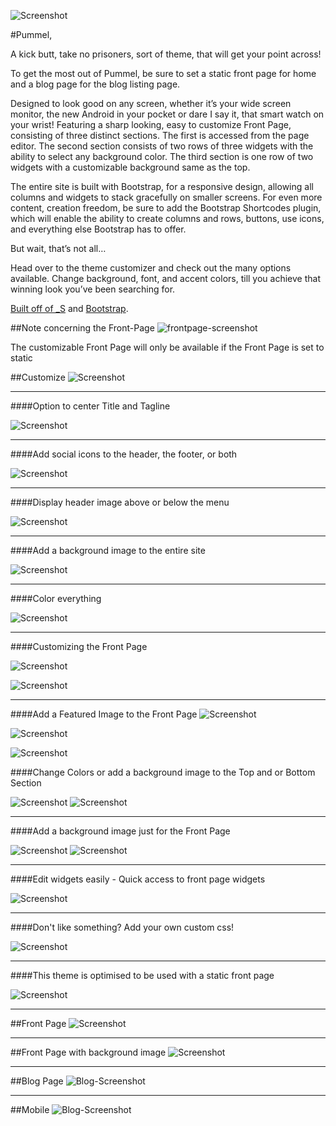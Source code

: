 ![Screenshot](https://dl.dropboxusercontent.com/u/21809793/Screenshot%20pummel-front.png)

#Pummel,

A kick butt, take no prisoners, sort of theme, that will get your point across!

To get the most out of Pummel, be sure to set a static front page for home and a blog page for the blog listing page.

Designed to look good on any screen, whether it’s your wide screen monitor, the new Android in your pocket or dare I say it, that smart watch on your wrist! Featuring a sharp looking, easy to customize Front Page, consisting of three distinct sections. The first is accessed from the page editor. The second section consists of two rows of three widgets with the ability to select any background color. The third section is one row of two widgets with a customizable background  same as the top.

The entire site is built with Bootstrap, for a responsive design, allowing all columns and widgets to stack gracefully on smaller screens. For even more content, creation freedom, be sure to add the Bootstrap Shortcodes plugin, which will enable the ability to create columns and rows, buttons, use icons, and everything else Bootstrap has to offer.

But wait, that’s not all…

Head over to the theme customizer and check out the many options available. Change background, font, and accent colors, till you achieve that winning look you’ve been searching for.

[Built off of _S](https://github.com/Automattic/_s) and [Bootstrap](getbootstrap.com).

##Note concerning the Front-Page
![frontpage-screenshot](https://dl.dropboxusercontent.com/u/21809793/set-static-front-page.png)

The customizable Front Page will only be available if the Front Page is set to static

##Customize
![Screenshot](https://dl.dropboxusercontent.com/u/21809793/Screenshot_all.png)
***

####Option to center Title and Tagline

![Screenshot](https://dl.dropboxusercontent.com/u/21809793/Screenshot%20site_title.png)
***

####Add social icons to the header, the footer, or both

![Screenshot](https://dl.dropboxusercontent.com/u/21809793/Screenshot%20social.png)
***

####Display header image above or below the menu

![Screenshot](https://dl.dropboxusercontent.com/u/21809793/Screenshot%20header_image.png)
***

####Add a background image to the entire site

![Screenshot](https://dl.dropboxusercontent.com/u/21809793/Screenshot%20background-image.png)
***

####Color everything

![Screenshot](https://dl.dropboxusercontent.com/u/21809793/Screenshot%20colors.png)
***

####Customizing the Front Page

![Screenshot](https://dl.dropboxusercontent.com/u/21809793/Screenshot%202015-05-01%20at%2011.38.36%20AM.png)

![Screenshot](https://dl.dropboxusercontent.com/u/21809793/Screenshot%20frontpage-middle.png)
***

####Add a Featured Image to the Front Page
![Screenshot](https://dl.dropboxusercontent.com/u/21809793/screenshot-featured-image-customizer-1.png)

![Screenshot](https://dl.dropboxusercontent.com/u/21809793/screenshot-frontpage-featured-image-customizer-2.png)

![Screenshot](https://dl.dropboxusercontent.com/u/21809793/screenshot-frontpage-featured-image.png)

####Change Colors or add a background image to the Top and or Bottom Section

![Screenshot](https://dl.dropboxusercontent.com/u/21809793/Screenshot%202015-05-01%20at%2011.39.03%20AM.png)
![Screenshot](https://dl.dropboxusercontent.com/u/21809793/Screenshot%202015-05-01%20at%2011.39.34%20AM.png)
***

####Add a background image just for the Front Page

![Screenshot](https://dl.dropboxusercontent.com/u/21809793/screenshot-frontpage-background-custom-top.png)
![Screenshot](https://dl.dropboxusercontent.com/u/21809793/screenshot-frontpage-background-custom-bottom.png)

***

####Edit widgets easily - Quick access to front page widgets

![Screenshot](https://dl.dropboxusercontent.com/u/21809793/Screenshot%20widgets.png)
***

####Don't like something? Add your own custom css!

![Screenshot](https://dl.dropboxusercontent.com/u/21809793/Screenshot%20custom_css.png)
***

####This theme is optimised to be used with a static front page

![Screenshot](https://dl.dropboxusercontent.com/u/21809793/Screenshot%20static_front.png)
***

##Front Page
![Screenshot](https://dl.dropboxusercontent.com/u/21809793/screenshot-frontpage.png)
***

##Front Page with background image
![Screenshot](https://dl.dropboxusercontent.com/u/21809793/screenshot-frontpage-background.png)
***

##Blog Page
![Blog-Screenshot](https://dl.dropboxusercontent.com/u/21809793/screenshot-blog.png)
***

##Mobile
![Blog-Screenshot](https://dl.dropboxusercontent.com/u/21809793/Screenshot_2015-04-21-23-33-13~2.jpg)
